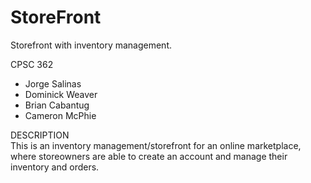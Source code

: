 # StoreFront
Storefront with inventory management.

CPSC 362

* Jorge Salinas
* Dominick Weaver
* Brian Cabantug
* Cameron McPhie

DESCRIPTION
<br/>This is an inventory management/storefront for an online marketplace, where storeowners are able to create an account and manage their inventory and orders.
